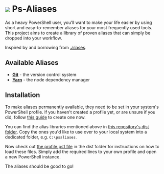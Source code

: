 <h1><img src="https://upload.wikimedia.org/wikipedia/commons/thumb/a/af/PowerShell_Core_6.0_icon.png/64px-PowerShell_Core_6.0_icon.png">&nbsp;Ps-Aliases</h1>
As a heavy PowerShell user, you'll want to make your life easier by using short and easy-to-remember aliases for your most frequently used tools. This project aims to create a library of proven aliases that can simply be dropped into your workflow.

Inspired by and borrowing from [.aliases](https://github.com/algotech/dotaliases).

## Available Aliases
- [**Git**](https://github.com/TimoSta/psaliases/blob/master/doc/git.md) - the version control system
- [**Yarn**](https://github.com/TimoSta/psaliases/blob/master/doc/yarn.md) - the node dependency manager

## Installation
To make aliases permanently available, they need to be set in your system's PowerShell profile. If you haven't created a profile yet, or are unsure if you did, follow [this guide](https://blogs.technet.microsoft.com/heyscriptingguy/2012/05/21/understanding-the-six-powershell-profiles/) to create one now.

You can find the alias libraries mentioned above in [this repository's dist folder](https://github.com/TimoSta/psaliases/tree/master/dist). Copy the ones you'd like to use over to your local system into a dedicated folder, e.g. `C:\psaliases`.

Now check out [the profile.ps1 file](https://github.com/TimoSta/psaliases/blob/master/dist/profile.ps1) in the dist folder for instructions on how to load these files. Simply add the required lines to your own profile and open a new PowerShell instance.

The aliases should be good to go!
